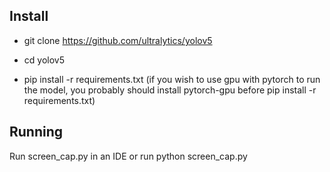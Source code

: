 ## Install
- git clone https://github.com/ultralytics/yolov5

- cd yolov5

- pip install -r requirements.txt (if you wish to use gpu with pytorch to run the model, you probably should install pytorch-gpu before pip install -r requirements.txt)

## Running

Run screen_cap.py in an IDE or run python screen_cap.py
